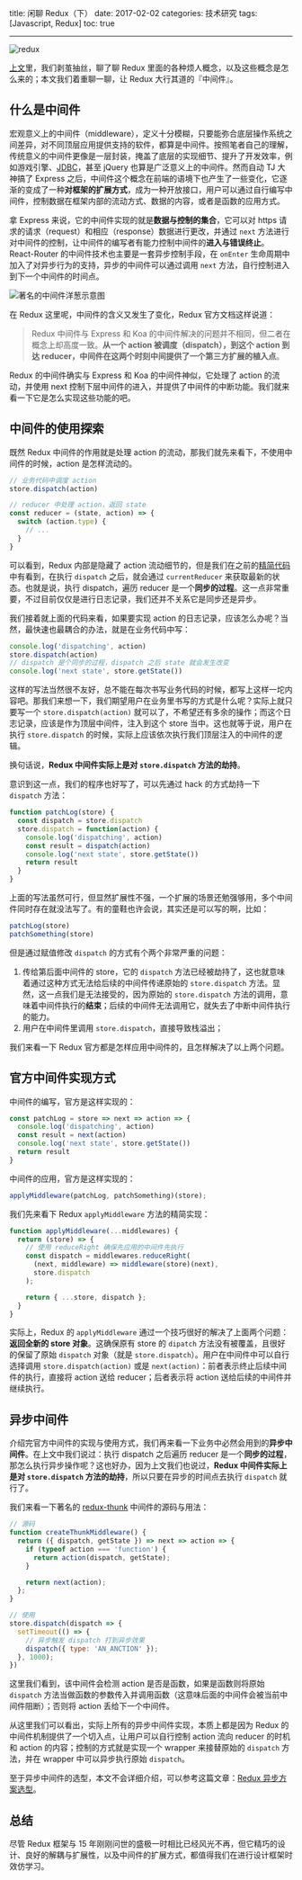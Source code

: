 title: 闲聊 Redux（下）
date: 2017-02-02
categories: 技术研究
tags: [Javascript, Redux]
toc: true

---

![redux](https://ws1.sinaimg.cn/large/006cGJIjly1fizgyli3cwj30cc03czkg.jpg)

[上文](/2016/12/03/Chat-about-Redux-1/)里，我们剥茧抽丝，聊了聊 Redux 里面的各种烦人概念，以及这些概念是怎么来的；本文我们着重聊一聊，让 Redux 大行其道的『中间件』。

<!--more-->

## 什么是中间件

宏观意义上的中间件（middleware），定义十分模糊，只要能弥合底层操作系统之间差异，对不同顶层应用提供支持的软件，都算是中间件。按照笔者自己的理解，传统意义的中间件更像是一层封装，掩盖了底层的实现细节、提升了开发效率，例如游戏引擎、[JDBC](https://en.wikipedia.org/wiki/Java_Database_Connectivity)，甚至 jQuery 也算是广泛意义上的中间件。然而自动 TJ 大神搞了 Express 之后，中间件这个概念在前端的语境下也产生了一些变化，它逐渐的变成了一种**对框架的扩展方式**，成为一种开放接口，用户可以通过自行编写中间件，控制数据在框架内部的流动方式、数据的内容，或者是函数的应用方式。

拿 Express 来说，它的中间件实现的就是**数据与控制的集合**，它可以对 https 请求的请求（request）和相应（response）数据进行更改，并通过 `next` 方法进行对中间件的控制，让中间件的编写者有能力控制中间件的**进入与错误终止**。React-Router 的中间件技术也主要是一套异步控制手段，在 `onEnter` 生命周期中加入了对异步行为的支持，异步的中间件可以通过调用 `next` 方法，自行控制进入到下一个中间件的时间点。

![著名的中间件洋葱示意图](https://ww1.sinaimg.cn/large/7921624bjw1fccmekzhe7j207805e74j.jpg)

在 Redux 这里呢，中间件的含义又发生了变化，Redux 官方文档这样说道：

> Redux 中间件与 Express 和 Koa 的中间件解决的问题并不相同，但二者在概念上却高度一致。**从一个 action 被调度（dispatch），到这个 action 到达 reducer，中间件在这两个时刻中间提供了一个第三方扩展的植入点**。

Redux 的中间件确实与 Express 和 Koa 的中间件神似，它处理了 action 的流动，并使用 next 控制下层中间件的进入，并提供了中间件的中断功能。我们就来看一下它是怎么实现这些功能的吧。

## 中间件的使用探索

既然 Redux 中间件的作用就是处理 action 的流动，那我们就先来看下，不使用中间件的时候，action 是怎样流动的。

```js
// 业务代码中调度 action
store.dispatch(action)

// reducer 中处理 action，返回 state
const reducer = (state, action) => {
  switch (action.type) {
    // ...
  }
}
```

可以看到，Redux 内部是隐藏了 action 流动细节的，但是我们在之前的[精简代码](/2016/12/03/Chat-about-Redux-1/#dispatch：更新状态、触发回调)中有看到，在执行 `dispatch` 之后，就会通过 `currentReducer` 来获取最新的状态。也就是说，执行 dispatch，遍历 reducer 是一个**同步的过程**。这一点非常重要，不过目前仅仅是进行日志记录，我们还并不关系它是同步还是异步。

我们接着就上面的代码来看，如果要实现 action 的日志记录，应该怎么办呢？当然，最快速也最耦合的办法，就是在业务代码中写：

```js
console.log('dispatching', action)
store.dispatch(action)
// dispatch 是个同步的过程，dispatch 之后 state 就会发生改变
console.log('next state', store.getState())
```

这样的写法当然很不友好，总不能在每次书写业务代码的时候，都写上这样一坨内容吧。那我们来想一下，我们期望用户在业务里书写的方式是什么呢？实际上就只要写一个 `store.dispatch(action)` 就可以了，不希望还有多余的操作；而这个日志记录，应该是作为顶层中间件，注入到这个 store 当中。这也就等于说，用户在执行 `store.dispatch` 的时候，实际上应该依次执行我们顶层注入的中间件的逻辑。

换句话说，**Redux 中间件实际上是对 `store.dispatch` 方法的劫持**。

意识到这一点，我们的程序也好写了，可以先通过 hack 的方式劫持一下 `dispatch` 方法：

```js
function patchLog(store) {
  const dispatch = store.dispatch
  store.dispatch = function(action) {
    console.log('dispatching', action)
    const result = dispatch(action)
    console.log('next state', store.getState())
    return result
  }
}
```

上面的写法虽然可行，但显然扩展性不强，一个扩展的场景还勉强够用，多个中间件同时存在就没法写了。有的童鞋也许会说，其实还是可以写的啊，比如：

```js
patchLog(store)
patchSomething(store)
```

但是通过赋值修改 `dispatch` 的方式有个两个非常严重的问题：

1. 传给第后面中间件的 store，它的 `dispatch` 方法已经被劫持了，这也就意味着通过这种方式无法给后续的中间件传递原始的 `store.dispatch` 方法。显然，这一点我们是无法接受的，因为原始的 `store.dispatch` 方法的调用，意味着中间件执行的**结束**；后续的中间件无法调用它，就失去了中断中间件执行的能力。
2. 用户在中间件里调用 `store.dispatch`，直接导致栈溢出；

我们来看一下 Redux 官方都是怎样应用中间件的，且怎样解决了以上两个问题。

## 官方中间件实现方式

中间件的编写，官方是这样实现的：

```js
const patchLog = store => next => action => {
  console.log('dispatching', action)
  const result = next(action)
  console.log('next state', store.getState())
  return result
}
```

中间件的应用，官方是这样实现的：

```js
applyMiddleware(patchLog, patchSomething)(store);
```

我们先来看下 Redux `applyMiddleware` 方法的精简实现：

```js
function applyMiddleware(...middlewares) {
  return (store) => {
    // 使用 reduceRight 确保先应用的中间件先执行
    const dispatch = middlewares.reduceRight(
      (next, middleware) => middleware(store)(next),
      store.dispatch
    );

    return { ...store, dispatch };
  }
}
```

实际上，Redux 的 `applyMiddleware` 通过一个技巧很好的解决了上面两个问题：**返回全新的 store 对象**。这确保原有 store 的 `dipatch` 方法没有被覆盖，且很好的保留了原始 `dispatch` 对象（就是 `store.dispatch`）。用户在中间件中可以自行选择调用 `store.dispatch(action)` 或是 `next(action)`：前者表示终止后续中间件的执行，直接将 action 送给 reducer；后者表示将 action 送给后续的中间件并继续执行。

## 异步中间件

介绍完官方中间件的实现与使用方式，我们再来看一下业务中必然会用到的**异步中间件**。在上文中我们说过：执行 dispatch 之后遍历 reducer 是一个**同步的过程**，那怎么执行异步操作呢？这也好办，因为上文我们也说过，**Redux 中间件实际上是对 `store.dispatch` 方法的劫持**，所以只要在异步的时间点去执行 `dispatch` 就行了。

我们来看一下著名的 [redux-thunk](https://github.com/gaearon/redux-thunk) 中间件的源码与用法：

```js
// 源码
function createThunkMiddleware() {
  return ({ dispatch, getState }) => next => action => {
    if (typeof action === 'function') {
      return action(dispatch, getState);
    }

    return next(action);
  };
}

// 使用
store.dispatch(dispatch => {
  setTimeout(() => {
    // 异步触发 dispatch 打到异步效果
    dispatch({ type: 'AN_ANCTION' });
  }, 1000);
})
```

这里我们看到，该中间件会检测 action 是否是函数，如果是函数则将原始 `dispatch` 方法当做函数的参数传入并调用函数（这意味后面的中间件会被当前中间件阻断）；否则将 action 丢给下一个中间件。

从这里我们可以看出，实际上所有的异步中间件实现，本质上都是因为 Redux 的中间件机制提供了一个切入点，让用户可以自行控制 action 流向 reducer 的时机和 action 的内容；控制的方式就是实现一个 wrapper 来接替原始的 `dispatch` 方法，并在 wrapper 中可以异步执行原始 `dispatch`。

至于异步中间件的选型，本文不会详细介绍，可以参考这篇文章：[Redux 异步方案选型](https://zhuanlan.zhihu.com/p/24337401)。

## 总结

尽管 Redux 框架与 15 年刚刚问世的盛极一时相比已经风光不再，但它精巧的设计、良好的解耦与扩展性，以及中间件的扩展方式，都值得我们在进行设计框架时效仿学习。
